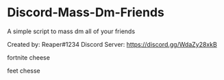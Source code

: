 # Discord-Mass-Dm-Friends
A simple script to mass dm all of your friends

Created by: Reaper#1234
Discord Server: https://discord.gg/WdaZy28xkB


fortnite cheese





feet chesse
